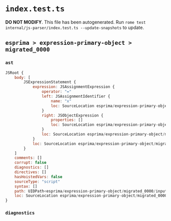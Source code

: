 # `index.test.ts`

**DO NOT MODIFY**. This file has been autogenerated. Run `rome test internal/js-parser/index.test.ts --update-snapshots` to update.

## `esprima > expression-primary-object > migrated_0000`

### `ast`

```javascript
JSRoot {
	body: [
		JSExpressionStatement {
			expression: JSAssignmentExpression {
				operator: "="
				left: JSAssignmentIdentifier {
					name: "x"
					loc: SourceLocation esprima/expression-primary-object/migrated_0000/input.js 1:0-1:1 (x)
				}
				right: JSObjectExpression {
					properties: []
					loc: SourceLocation esprima/expression-primary-object/migrated_0000/input.js 1:4-1:6
				}
				loc: SourceLocation esprima/expression-primary-object/migrated_0000/input.js 1:0-1:6
			}
			loc: SourceLocation esprima/expression-primary-object/migrated_0000/input.js 1:0-1:6
		}
	]
	comments: []
	corrupt: false
	diagnostics: []
	directives: []
	hasHoistedVars: false
	sourceType: "script"
	syntax: []
	path: UIDPath<esprima/expression-primary-object/migrated_0000/input.js>
	loc: SourceLocation esprima/expression-primary-object/migrated_0000/input.js 1:0-1:6
}
```

### `diagnostics`

```

```
